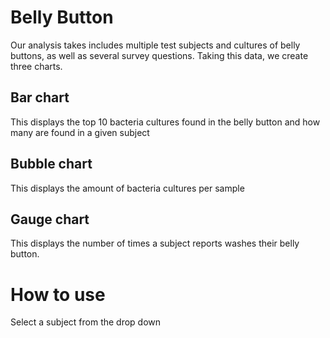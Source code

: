 # Belly Button
Our analysis takes includes multiple test subjects and cultures of belly buttons, as well as several survey questions. Taking this data, we create three charts.
## Bar chart
This displays the top 10 bacteria cultures found in the belly button and how many are found in a given subject
## Bubble chart 
This displays the amount of bacteria cultures per sample
## Gauge chart 
This displays the number of times a subject reports washes their belly button. 

# How to use
Select a subject from the drop down
